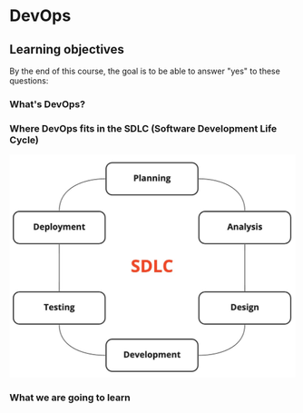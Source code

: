 # DevOps

## Learning objectives

By the end of this course, the goal is to be able to answer "yes" to these questions:

### What's DevOps?

### Where DevOps fits in the SDLC (Software Development Life Cycle)

![SDLC](assets/sdlc.jpg?raw=true "Software Development Life Cycle Diagram")

### What we are going to learn
